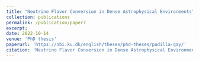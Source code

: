 ```yaml
---
title: "Neutrino Flavor Conversion in Dense Astrophysical Environments"
collection: publications
permalink: /publication/paper7
excerpt: 
date: 2022-10-14
venue: 'PhD thesis'
paperurl: 'https://nbi.ku.dk/english/theses/phd-theses/padilla-gay/'
citation: 'Neutrino Flavor Conversion in Dense Astrophysical Environments, I. Padilla-Gay, 2022'
---
```

